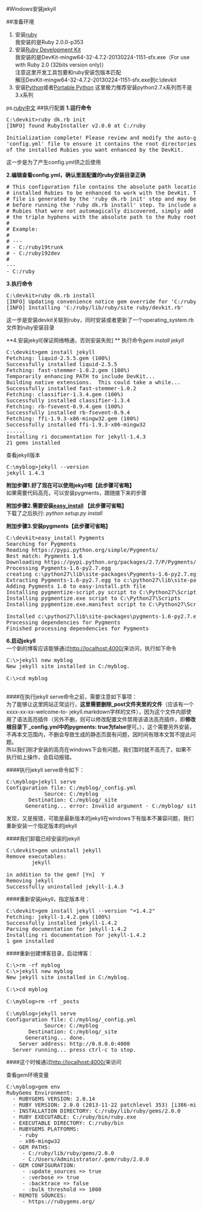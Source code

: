 #Windows安装jekyll

##准备环境
1. 安装[ruby](http://rubyinstaller.org/downloads/)  
	我安装的是Ruby 2.0.0-p353
1. 安装[Ruby Development Kit](http://rubyinstaller.org/downloads/)  
	我安装的是DevKit-mingw64-32-4.7.2-20130224-1151-sfx.exe（For use with Ruby 2.0 (32bits version only)）  
	注意这里开发工具包要和ruby安装包版本匹配  
	解压DevKit-mingw64-32-4.7.2-20130224-1151-sfx.exe到c:\devkit
1. 安装[Python](http://www.python.org/getit/)或者[Portable Python](http://portablepython.com/wiki/PortablePython2.7.5.1/)
	这里极力推荐安装python2.7.x系列而不是3.x系列

ps.[ruby中文](https://www.ruby-lang.org/zh_cn/downloads/)
##执行配置
**1.运行命令**
<pre>
C:\devkit>ruby dk.rb init
[INFO] found RubyInstaller v2.0.0 at C:/ruby

Initialization complete! Please review and modify the auto-generated
'config.yml' file to ensure it contains the root directories to all
of the installed Rubies you want enhanced by the DevKit.
</pre>
这一步是为了产生config.yml供之后使用

**2.编辑查看config.yml，确认里面配置的ruby安装目录正确**
<pre>
# This configuration file contains the absolute path locations of all
# installed Rubies to be enhanced to work with the DevKit. This config
# file is generated by the 'ruby dk.rb init' step and may be modified
# before running the 'ruby dk.rb install' step. To include any installed
# Rubies that were not automagically discovered, simply add a line below
# the triple hyphens with the absolute path to the Ruby root directory.
#
# Example:
#
# ---
# - C:/ruby19trunk
# - C:/ruby192dev
#
---
- C:/ruby
</pre>

**3.执行命令**
<pre>
C:\devkit>ruby dk.rb install
[INFO] Updating convenience notice gem override for 'C:/ruby'
[INFO] Installing 'C:/ruby/lib/ruby/site_ruby/devkit.rb'
</pre>
这一步是安装devkit关联到ruby，同时安装或者更新了一个operating_system.rb文件到ruby安装目录


**4.安装jekyll[保证网络畅通，否则安装失败] ** 
  执行命令*gem install jekyll*
<pre>
C:\devkit>gem install jekyll
Fetching: liquid-2.5.5.gem (100%)
Successfully installed liquid-2.5.5
Fetching: fast-stemmer-1.0.2.gem (100%)
Temporarily enhancing PATH to include DevKit...
Building native extensions.  This could take a while...
Successfully installed fast-stemmer-1.0.2
Fetching: classifier-1.3.4.gem (100%)
Successfully installed classifier-1.3.4
Fetching: rb-fsevent-0.9.4.gem (100%)
Successfully installed rb-fsevent-0.9.4
Fetching: ffi-1.9.3-x86-mingw32.gem (100%)
Successfully installed ffi-1.9.3-x86-mingw32
......
Installing ri documentation for jekyll-1.4.3
21 gems installed
</pre>

查看jekyll版本
<pre>
C:\myblog>jekyll --version
jekyll 1.4.3
</pre>

**附加步骤1.好了现在可以使用jekyll啦【此步骤可省略】**   
如果需要代码高亮，可以安装pygments，跟随接下来的步骤

**附加步骤2.需要安装[easy_install](https://pypi.python.org/pypi/setuptools#downloads)  【此步骤可省略】**  
下载了之后执行: *python setup.py install*

**附加步骤3.安装pygments【此步骤可省略】**
<pre>
C:\devkit>easy_install Pygments
Searching for Pygments
Reading https://pypi.python.org/simple/Pygments/
Best match: Pygments 1.6
Downloading https://pypi.python.org/packages/2.7/P/Pygments/Pygments-1.6-py2.7.egg#md5=1e1e52b1e434502682aab08938163034
Processing Pygments-1.6-py2.7.egg
creating c:\python27\lib\site-packages\Pygments-1.6-py2.7.egg
Extracting Pygments-1.6-py2.7.egg to c:\python27\lib\site-packages
Adding Pygments 1.6 to easy-install.pth file
Installing pygmentize-script.py script to C:\Python27\Scripts
Installing pygmentize.exe script to C:\Python27\Scripts
Installing pygmentize.exe.manifest script to C:\Python27\Scripts

Installed c:\python27\lib\site-packages\pygments-1.6-py2.7.egg
Processing dependencies for Pygments
Finished processing dependencies for Pygments
</pre>


**6.启动jekyll**    
一个新的博客应该能够通过<http://localhost:4000/>来访问，执行如下命令
<pre>
C:\>jekyll new myblog
New jekyll site installed in C:/myblog.

C:\>cd myblog

</pre>


####在执行jekyll serve命令之前，需要注意如下事项：  
为了能够让这里网站正常运行，**这里需要删除_post文件夹里的文件**（应该有一个xxxx-xx-xx-welcome-to- jekyll.markdown字样的文件），因为这个文件内部使用了语法高亮插件（另外不删，则可以修改配置文件禁用该语法高亮插件，即**修改根目录下 _config.yml中的pygments: true为false**便可。），这个需要另外安装，不再本文范围内，不删会导致生成的静态页面有问题，因时间有限本文暂不提此问题。  
所以我们刚才安装的高亮在windows下会有问题，我们暂时就不高亮了，如果不执行如上操作，会启动报错。

####执行jekyll serve命令如下：
<pre>
C:\myblog>jekyll serve
Configuration file: C:/myblog/_config.yml
            Source: C:/myblog
       Destination: C:/myblog/_site
      Generating... error: Invalid argument - C:/myblog/_site/C:. Use --trace to view backtrace
</pre>
发现，又是报错，可能是最新版本的jekyll在windows下有版本不兼容问题，我们重新安装一个指定版本的jekyll

####我们卸载已经安装的jekyll
<pre>
C:\devkit>gem uninstall jekyll
Remove executables:
        jekyll

in addition to the gem? [Yn]  Y
Removing jekyll
Successfully uninstalled jekyll-1.4.3
</pre>


####重新安装jekyll，指定版本号：  
<pre>
C:\devkit>gem install jekyll --version "=1.4.2"
Fetching: jekyll-1.4.2.gem (100%)
Successfully installed jekyll-1.4.2
Parsing documentation for jekyll-1.4.2
Installing ri documentation for jekyll-1.4.2
1 gem installed
</pre>


####重新创建博客目录，启动博客：
<pre>
C:\>rm -rf myblog
C:\>jekyll new myblog
New jekyll site installed in C:/myblog.

C:\>cd myblog

C:\myblog>rm -rf _posts

C:\myblog>jekyll serve
Configuration file: C:/myblog/_config.yml
            Source: C:/myblog
       Destination: C:/myblog/_site
      Generating... done.
    Server address: http://0.0.0.0:4000
  Server running... press ctrl-c to stop.
</pre>


####这个时候通过<http://localhost:4000/>来访问

查看gem环境变量
<pre>
C:\myblog>gem env
RubyGems Environment:
  - RUBYGEMS VERSION: 2.0.14
  - RUBY VERSION: 2.0.0 (2013-11-22 patchlevel 353) [i386-mingw32]
  - INSTALLATION DIRECTORY: C:/ruby/lib/ruby/gems/2.0.0
  - RUBY EXECUTABLE: C:/ruby/bin/ruby.exe
  - EXECUTABLE DIRECTORY: C:/ruby/bin
  - RUBYGEMS PLATFORMS:
    - ruby
    - x86-mingw32
  - GEM PATHS:
     - C:/ruby/lib/ruby/gems/2.0.0
     - C:/Users/Administrator/.gem/ruby/2.0.0
  - GEM CONFIGURATION:
     - :update_sources => true
     - :verbose => true
     - :backtrace => false
     - :bulk_threshold => 1000
  - REMOTE SOURCES:
     - https://rubygems.org/
</pre>
